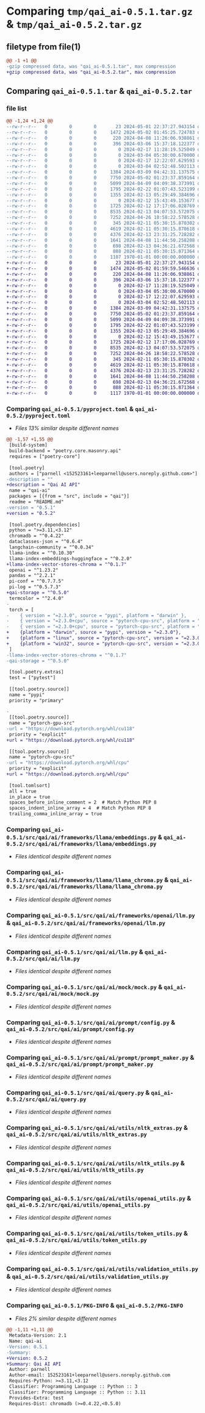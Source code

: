 # Comparing `tmp/qai_ai-0.5.1.tar.gz` & `tmp/qai_ai-0.5.2.tar.gz`

## filetype from file(1)

```diff
@@ -1 +1 @@
-gzip compressed data, was "qai_ai-0.5.1.tar", max compression
+gzip compressed data, was "qai_ai-0.5.2.tar", max compression
```

## Comparing `qai_ai-0.5.1.tar` & `qai_ai-0.5.2.tar`

### file list

```diff
@@ -1,24 +1,24 @@
--rw-r--r--   0        0        0       23 2024-05-01 22:37:27.943154 qai_ai-0.5.1/README.md
--rw-r--r--   0        0        0     1472 2024-05-02 01:45:25.724783 qai_ai-0.5.1/pyproject.toml
--rw-r--r--   0        0        0      220 2024-04-08 11:26:06.938861 qai_ai-0.5.1/src/qai/ai/__init__.py
--rw-r--r--   0        0        0      396 2024-03-06 15:37:18.122377 qai_ai-0.5.1/src/qai/ai/config.py
--rw-r--r--   0        0        0        0 2024-02-17 11:28:19.525049 qai_ai-0.5.1/src/qai/ai/frameworks/__init__.py
--rw-r--r--   0        0        0        0 2024-03-04 05:30:00.670000 qai_ai-0.5.1/src/qai/ai/frameworks/llama/__init__.py
--rw-r--r--   0        0        0        0 2024-02-17 12:22:07.629593 qai_ai-0.5.1/src/qai/ai/frameworks/llama/assistant.py
--rw-r--r--   0        0        0        0 2024-03-04 02:52:48.502113 qai_ai-0.5.1/src/qai/ai/frameworks/llama/chat.py
--rw-r--r--   0        0        0     1384 2024-03-09 04:42:31.137575 qai_ai-0.5.1/src/qai/ai/frameworks/llama/embeddings.py
--rw-r--r--   0        0        0     7750 2024-05-02 01:23:37.859164 qai_ai-0.5.1/src/qai/ai/frameworks/llama/llama_chroma.py
--rw-r--r--   0        0        0     5099 2024-04-09 04:09:38.373991 qai_ai-0.5.1/src/qai/ai/frameworks/openai/llm.py
--rw-r--r--   0        0        0     1795 2024-02-22 01:07:43.523199 qai_ai-0.5.1/src/qai/ai/llm.py
--rw-r--r--   0        0        0     1355 2024-02-13 05:29:49.384696 qai_ai-0.5.1/src/qai/ai/mock/mock.py
--rw-r--r--   0        0        0        0 2024-02-12 15:43:49.153677 qai_ai-0.5.1/src/qai/ai/prompt/__init__.py
--rw-r--r--   0        0        0     1725 2024-02-12 17:17:06.028769 qai_ai-0.5.1/src/qai/ai/prompt/config.py
--rw-r--r--   0        0        0     8535 2024-02-13 04:07:53.572075 qai_ai-0.5.1/src/qai/ai/prompt/prompt_maker.py
--rw-r--r--   0        0        0     7252 2024-04-26 18:58:22.578528 qai_ai-0.5.1/src/qai/ai/query.py
--rw-r--r--   0        0        0      345 2024-02-11 05:30:15.870302 qai_ai-0.5.1/src/qai/ai/utils/config_utils.py
--rw-r--r--   0        0        0     4619 2024-02-11 05:30:15.870618 qai_ai-0.5.1/src/qai/ai/utils/nltk_extras.py
--rw-r--r--   0        0        0     4376 2024-02-13 23:31:25.728282 qai_ai-0.5.1/src/qai/ai/utils/nltk_utils.py
--rw-r--r--   0        0        0     1641 2024-04-08 11:44:50.258208 qai_ai-0.5.1/src/qai/ai/utils/openai_utils.py
--rw-r--r--   0        0        0      698 2024-02-13 04:36:21.672568 qai_ai-0.5.1/src/qai/ai/utils/token_utils.py
--rw-r--r--   0        0        0      888 2024-02-11 05:30:15.871364 qai_ai-0.5.1/src/qai/ai/utils/validation_utils.py
--rw-r--r--   0        0        0     1107 1970-01-01 00:00:00.000000 qai_ai-0.5.1/PKG-INFO
+-rw-r--r--   0        0        0       23 2024-05-01 22:37:27.943154 qai_ai-0.5.2/README.md
+-rw-r--r--   0        0        0     1474 2024-05-02 01:59:59.546636 qai_ai-0.5.2/pyproject.toml
+-rw-r--r--   0        0        0      220 2024-04-08 11:26:06.938861 qai_ai-0.5.2/src/qai/ai/__init__.py
+-rw-r--r--   0        0        0      396 2024-03-06 15:37:18.122377 qai_ai-0.5.2/src/qai/ai/config.py
+-rw-r--r--   0        0        0        0 2024-02-17 11:28:19.525049 qai_ai-0.5.2/src/qai/ai/frameworks/__init__.py
+-rw-r--r--   0        0        0        0 2024-03-04 05:30:00.670000 qai_ai-0.5.2/src/qai/ai/frameworks/llama/__init__.py
+-rw-r--r--   0        0        0        0 2024-02-17 12:22:07.629593 qai_ai-0.5.2/src/qai/ai/frameworks/llama/assistant.py
+-rw-r--r--   0        0        0        0 2024-03-04 02:52:48.502113 qai_ai-0.5.2/src/qai/ai/frameworks/llama/chat.py
+-rw-r--r--   0        0        0     1384 2024-03-09 04:42:31.137575 qai_ai-0.5.2/src/qai/ai/frameworks/llama/embeddings.py
+-rw-r--r--   0        0        0     7750 2024-05-02 01:23:37.859164 qai_ai-0.5.2/src/qai/ai/frameworks/llama/llama_chroma.py
+-rw-r--r--   0        0        0     5099 2024-04-09 04:09:38.373991 qai_ai-0.5.2/src/qai/ai/frameworks/openai/llm.py
+-rw-r--r--   0        0        0     1795 2024-02-22 01:07:43.523199 qai_ai-0.5.2/src/qai/ai/llm.py
+-rw-r--r--   0        0        0     1355 2024-02-13 05:29:49.384696 qai_ai-0.5.2/src/qai/ai/mock/mock.py
+-rw-r--r--   0        0        0        0 2024-02-12 15:43:49.153677 qai_ai-0.5.2/src/qai/ai/prompt/__init__.py
+-rw-r--r--   0        0        0     1725 2024-02-12 17:17:06.028769 qai_ai-0.5.2/src/qai/ai/prompt/config.py
+-rw-r--r--   0        0        0     8535 2024-02-13 04:07:53.572075 qai_ai-0.5.2/src/qai/ai/prompt/prompt_maker.py
+-rw-r--r--   0        0        0     7252 2024-04-26 18:58:22.578528 qai_ai-0.5.2/src/qai/ai/query.py
+-rw-r--r--   0        0        0      345 2024-02-11 05:30:15.870302 qai_ai-0.5.2/src/qai/ai/utils/config_utils.py
+-rw-r--r--   0        0        0     4619 2024-02-11 05:30:15.870618 qai_ai-0.5.2/src/qai/ai/utils/nltk_extras.py
+-rw-r--r--   0        0        0     4376 2024-02-13 23:31:25.728282 qai_ai-0.5.2/src/qai/ai/utils/nltk_utils.py
+-rw-r--r--   0        0        0     1641 2024-04-08 11:44:50.258208 qai_ai-0.5.2/src/qai/ai/utils/openai_utils.py
+-rw-r--r--   0        0        0      698 2024-02-13 04:36:21.672568 qai_ai-0.5.2/src/qai/ai/utils/token_utils.py
+-rw-r--r--   0        0        0      888 2024-02-11 05:30:15.871364 qai_ai-0.5.2/src/qai/ai/utils/validation_utils.py
+-rw-r--r--   0        0        0     1117 1970-01-01 00:00:00.000000 qai_ai-0.5.2/PKG-INFO
```

### Comparing `qai_ai-0.5.1/pyproject.toml` & `qai_ai-0.5.2/pyproject.toml`

 * *Files 13% similar despite different names*

```diff
@@ -1,57 +1,55 @@
 [build-system]
 build-backend = "poetry.core.masonry.api"
 requires = ["poetry-core"]
 
 [tool.poetry]
 authors = ["parnell <152523161+leeparnell@users.noreply.github.com>"]
-description = ""
+description = "Qai AI API"
 name = "qai-ai"
 packages = [{from = "src", include = "qai"}]
 readme = "README.md"
-version = "0.5.1"
+version = "0.5.2"
 
 [tool.poetry.dependencies]
 python = ">=3.11,<3.12"
 chromadb = "^0.4.22"
 dataclasses-json = "^0.6.4"
 langchain-community = "^0.0.34"
 llama-index = "^0.10.30"
 llama-index-embeddings-huggingface = "^0.2.0"
+llama-index-vector-stores-chroma = "^0.1.7"
 openai = "^1.23.2"
 pandas = "^2.2.1"
 pi-conf = "^0.7.7.5"
 pi-log = "^0.5.7.3"
+qai-storage = "^0.5.0"
 termcolor = "^2.4.0"
-
 torch = [
-    { version = "=2.3.0", source = "pypi", platform = "darwin" },
-    { version = "=2.3.0+cpu", source = "pytorch-cpu-src", platform = "linux" },
-    { version = "=2.3.0+cpu", source = "pytorch-cpu-src", platform = "win32" },
+    {platform = "darwin", source = "pypi", version = "=2.3.0"},
+    {platform = "linux", source = "pytorch-cpu-src", version = "=2.3.0+cpu"},
+    {platform = "win32", source = "pytorch-cpu-src", version = "=2.3.0+cpu"},
 ]
-llama-index-vector-stores-chroma = "^0.1.7"
-qai-storage = "^0.5.0"
 
 [tool.poetry.extras]
 test = ["pytest"]
 
 [[tool.poetry.source]]
 name = "pypi"
 priority = "primary"
 
-
 [[tool.poetry.source]]
 name = "pytorch-gpu-src"
-url = "https://download.pytorch.org/whl/cu118"
 priority = "explicit"
+url = "https://download.pytorch.org/whl/cu118"
 
 [[tool.poetry.source]]
 name = "pytorch-cpu-src"
-url = "https://download.pytorch.org/whl/cpu"
 priority = "explicit"
+url = "https://download.pytorch.org/whl/cpu"
 
 [tool.tomlsort]
 all = true
 in_place = true
 spaces_before_inline_comment = 2  # Match Python PEP 8
 spaces_indent_inline_array = 4  # Match Python PEP 8
 trailing_comma_inline_array = true
```

### Comparing `qai_ai-0.5.1/src/qai/ai/frameworks/llama/embeddings.py` & `qai_ai-0.5.2/src/qai/ai/frameworks/llama/embeddings.py`

 * *Files identical despite different names*

### Comparing `qai_ai-0.5.1/src/qai/ai/frameworks/llama/llama_chroma.py` & `qai_ai-0.5.2/src/qai/ai/frameworks/llama/llama_chroma.py`

 * *Files identical despite different names*

### Comparing `qai_ai-0.5.1/src/qai/ai/frameworks/openai/llm.py` & `qai_ai-0.5.2/src/qai/ai/frameworks/openai/llm.py`

 * *Files identical despite different names*

### Comparing `qai_ai-0.5.1/src/qai/ai/llm.py` & `qai_ai-0.5.2/src/qai/ai/llm.py`

 * *Files identical despite different names*

### Comparing `qai_ai-0.5.1/src/qai/ai/mock/mock.py` & `qai_ai-0.5.2/src/qai/ai/mock/mock.py`

 * *Files identical despite different names*

### Comparing `qai_ai-0.5.1/src/qai/ai/prompt/config.py` & `qai_ai-0.5.2/src/qai/ai/prompt/config.py`

 * *Files identical despite different names*

### Comparing `qai_ai-0.5.1/src/qai/ai/prompt/prompt_maker.py` & `qai_ai-0.5.2/src/qai/ai/prompt/prompt_maker.py`

 * *Files identical despite different names*

### Comparing `qai_ai-0.5.1/src/qai/ai/query.py` & `qai_ai-0.5.2/src/qai/ai/query.py`

 * *Files identical despite different names*

### Comparing `qai_ai-0.5.1/src/qai/ai/utils/nltk_extras.py` & `qai_ai-0.5.2/src/qai/ai/utils/nltk_extras.py`

 * *Files identical despite different names*

### Comparing `qai_ai-0.5.1/src/qai/ai/utils/nltk_utils.py` & `qai_ai-0.5.2/src/qai/ai/utils/nltk_utils.py`

 * *Files identical despite different names*

### Comparing `qai_ai-0.5.1/src/qai/ai/utils/openai_utils.py` & `qai_ai-0.5.2/src/qai/ai/utils/openai_utils.py`

 * *Files identical despite different names*

### Comparing `qai_ai-0.5.1/src/qai/ai/utils/token_utils.py` & `qai_ai-0.5.2/src/qai/ai/utils/token_utils.py`

 * *Files identical despite different names*

### Comparing `qai_ai-0.5.1/src/qai/ai/utils/validation_utils.py` & `qai_ai-0.5.2/src/qai/ai/utils/validation_utils.py`

 * *Files identical despite different names*

### Comparing `qai_ai-0.5.1/PKG-INFO` & `qai_ai-0.5.2/PKG-INFO`

 * *Files 2% similar despite different names*

```diff
@@ -1,11 +1,11 @@
 Metadata-Version: 2.1
 Name: qai-ai
-Version: 0.5.1
-Summary: 
+Version: 0.5.2
+Summary: Qai AI API
 Author: parnell
 Author-email: 152523161+leeparnell@users.noreply.github.com
 Requires-Python: >=3.11,<3.12
 Classifier: Programming Language :: Python :: 3
 Classifier: Programming Language :: Python :: 3.11
 Provides-Extra: test
 Requires-Dist: chromadb (>=0.4.22,<0.5.0)
```

